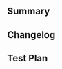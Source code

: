 <!-- Thanks for submitting a pull request! We appreciate you spending the time to work on these changes. Please provide enough information so that others can review your pull request. The three fields below are mandatory. -->

## Summary

<!-- Explain the **motivation** for making this change. What existing problem does the pull request solve? -->

## Changelog

<!-- Help reviewers and the release process by writing your own changelog entry. -->

## Test Plan

<!-- Demonstrate the code is solid. Example: The exact commands you ran and their output, screenshots / videos if the pull request changes the user interface. -->

